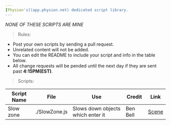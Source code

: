 ```yaml
---
[Physion's](app.physion.net) dedicated script library.
---
```

_NONE OF THESE SCRIPTS ARE MINE_  

> Rules:  
- Post your own scripts by sending a pull request.
- Unrelated content will not be added.
- You can edit the README to include your script and info in the table below.
- All change requests will be pended until the next day if they are sent past **4:15PM(EST)**.

> Scripts:

| Script Name | File         | Use                         | Credit                       | Link              |
|-------------|--------------|-----------------------------|----------------------------|---------------------|
| Slow zone   | ./SlowZone.js  | Slows down objects which enter it | Ben Bell | [Scene](https://app.physion.net/scenes/slowzone-script)|


